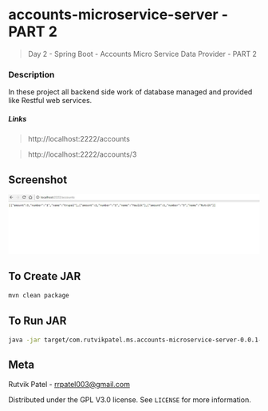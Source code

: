 # accounts-microservice-server - PART 2
> Day 2 - Spring Boot - Accounts Micro Service Data Provider - PART 2

### Description
In these project all backend side work of database managed and provided like Restful web services.
##### Links
> http://localhost:2222/accounts

> http://localhost:2222/accounts/3


## Screenshot
![](accounts-microservice-server-master1.JPG)


## To Create JAR

```sh
mvn clean package
```


## To Run JAR

```sh
java -jar target/com.rutvikpatel.ms.accounts-microservice-server-0.0.1-SNAPSHOT.jar
```


## Meta

Rutvik Patel - rrpatel003@gmail.com

Distributed under the GPL V3.0 license. See ``LICENSE`` for more information.
